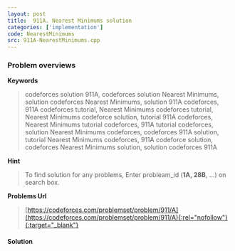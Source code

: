 ```yaml
---
layout: post
title:  911A. Nearest Minimums solution
categories: ['implementation']
code: NearestMinimums
src: 911A-NearestMinimums.cpp
---
```

### **Problem overviews**

**Keywords**
> codeforces solution 911A, codeforces solution Nearest Minimums, solution codeforces Nearest Minimums, solution 911A codeforces, 911A codeforces tutorial, Nearest Minimums codeforces tutorial, Nearest Minimums codeforce solution, tutorial 911A codeforces, Nearest Minimums tutorial codeforces, 911A tutorial codeforces, solution Nearest Minimums codeforces, codeforces 911A solution, tutorial Nearest Minimums codeforces, 911A codeforce solution, codeforces Nearest Minimums solution, solution codeforces 911A

**Hint**
> To find solution for any problems, Enter probleam_id (**1A, 28B**, ...) on search box. 

**Problems Url**
> [https://codeforces.com/problemset/problem/911/A](https://codeforces.com/problemset/problem/911/A){:rel="nofollow"}{:target="_blank"}

#### **Solution**



